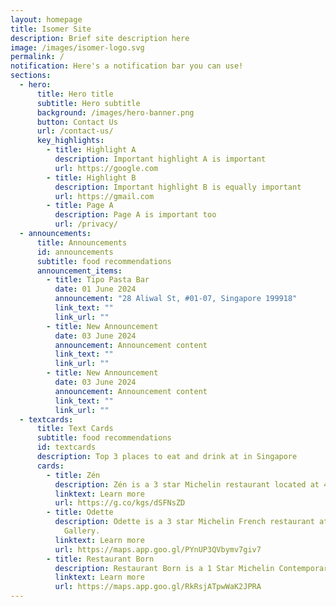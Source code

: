 ```yaml
---
layout: homepage
title: Isomer Site
description: Brief site description here
image: /images/isomer-logo.svg
permalink: /
notification: Here's a notification bar you can use!
sections:
  - hero:
      title: Hero title
      subtitle: Hero subtitle
      background: /images/hero-banner.png
      button: Contact Us
      url: /contact-us/
      key_highlights:
        - title: Highlight A
          description: Important highlight A is important
          url: https://google.com
        - title: Highlight B
          description: Important highlight B is equally important
          url: https://gmail.com
        - title: Page A
          description: Page A is important too
          url: /privacy/
  - announcements:
      title: Announcements
      id: announcements
      subtitle: food recommendations
      announcement_items:
        - title: Tipo Pasta Bar
          date: 01 June 2024
          announcement: "28 Aliwal St, #01-07, Singapore 199918"
          link_text: ""
          link_url: ""
        - title: New Announcement
          date: 03 June 2024
          announcement: Announcement content
          link_text: ""
          link_url: ""
        - title: New Announcement
          date: 03 June 2024
          announcement: Announcement content
          link_text: ""
          link_url: ""
  - textcards:
      title: Text Cards
      subtitle: food recommendations
      id: textcards
      description: Top 3 places to eat and drink at in Singapore
      cards:
        - title: Zén
          description: Zén is a 3 star Michelin restaurant located at 41 Bukit Pasoh Road.
          linktext: Learn more
          url: https://g.co/kgs/dSFNsZD
        - title: Odette
          description: Odette is a 3 star Michelin French restaurant at the National
            Gallery.
          linktext: Learn more
          url: https://maps.app.goo.gl/PYnUP3QVbymv7giv7
        - title: Restaurant Born
          description: Restaurant Born is a 1 Star Michelin Contemporary restaurant.
          linktext: Learn more
          url: https://maps.app.goo.gl/RkRsjATpwWaK2JPRA
---
```

